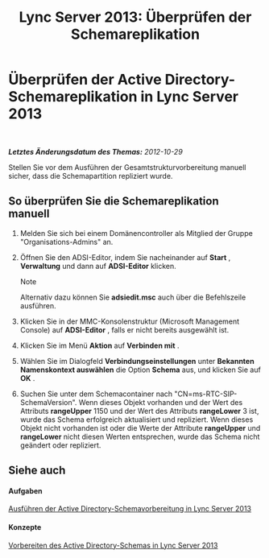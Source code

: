 ﻿---
title: 'Lync Server 2013: Überprüfen der Schemareplikation'
TOCTitle: Überprüfen der Schemareplikation
ms:assetid: ad01a7cf-aa79-4648-ba5a-a7a09172db36
ms:mtpsurl: https://technet.microsoft.com/de-de/library/Gg412822(v=OCS.15)
ms:contentKeyID: 49295075
ms.date: 05/19/2016
mtps_version: v=OCS.15
ms.translationtype: HT
---

# Überprüfen der Active Directory-Schemareplikation in Lync Server 2013

 

_**Letztes Änderungsdatum des Themas:** 2012-10-29_

Stellen Sie vor dem Ausführen der Gesamtstrukturvorbereitung manuell sicher, dass die Schemapartition repliziert wurde.

## So überprüfen Sie die Schemareplikation manuell

1.  Melden Sie sich bei einem Domänencontroller als Mitglied der Gruppe "Organisations-Admins" an.

2.  Öffnen Sie den ADSI-Editor, indem Sie nacheinander auf **Start** , **Verwaltung** und dann auf **ADSI-Editor** klicken.
    

    > [!NOTE]
    > Alternativ dazu können Sie <STRONG>adsiedit.msc</STRONG> auch über die Befehlszeile ausführen.



3.  Klicken Sie in der MMC-Konsolenstruktur (Microsoft Management Console) auf **ADSI-Editor** , falls er nicht bereits ausgewählt ist.

4.  Klicken Sie im Menü **Aktion** auf **Verbinden mit** .

5.  Wählen Sie im Dialogfeld **Verbindungseinstellungen** unter **Bekannten Namenskontext auswählen** die Option **Schema** aus, und klicken Sie auf **OK** .

6.  Suchen Sie unter dem Schemacontainer nach "CN=ms-RTC-SIP-SchemaVersion". Wenn dieses Objekt vorhanden und der Wert des Attributs **rangeUpper** 1150 und der Wert des Attributs **rangeLower** 3 ist, wurde das Schema erfolgreich aktualisiert und repliziert. Wenn dieses Objekt nicht vorhanden ist oder die Werte der Attribute **rangeUpper** und **rangeLower** nicht diesen Werten entsprechen, wurde das Schema nicht geändert oder repliziert.

## Siehe auch

#### Aufgaben

[Ausführen der Active Directory-Schemavorbereitung in Lync Server 2013](lync-server-2013-running-schema-preparation.md)  

#### Konzepte

[Vorbereiten des Active Directory-Schemas in Lync Server 2013](lync-server-2013-preparing-the-active-directory-schema.md)

